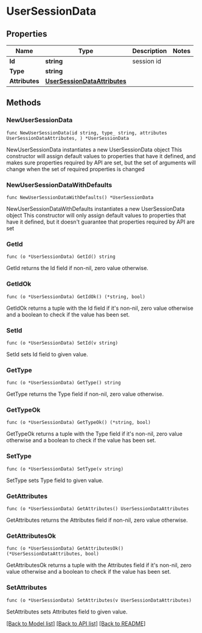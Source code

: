 # UserSessionData

## Properties

Name | Type | Description | Notes
------------ | ------------- | ------------- | -------------
**Id** | **string** | session id | 
**Type** | **string** |  | 
**Attributes** | [**UserSessionDataAttributes**](UserSessionDataAttributes.md) |  | 

## Methods

### NewUserSessionData

`func NewUserSessionData(id string, type_ string, attributes UserSessionDataAttributes, ) *UserSessionData`

NewUserSessionData instantiates a new UserSessionData object
This constructor will assign default values to properties that have it defined,
and makes sure properties required by API are set, but the set of arguments
will change when the set of required properties is changed

### NewUserSessionDataWithDefaults

`func NewUserSessionDataWithDefaults() *UserSessionData`

NewUserSessionDataWithDefaults instantiates a new UserSessionData object
This constructor will only assign default values to properties that have it defined,
but it doesn't guarantee that properties required by API are set

### GetId

`func (o *UserSessionData) GetId() string`

GetId returns the Id field if non-nil, zero value otherwise.

### GetIdOk

`func (o *UserSessionData) GetIdOk() (*string, bool)`

GetIdOk returns a tuple with the Id field if it's non-nil, zero value otherwise
and a boolean to check if the value has been set.

### SetId

`func (o *UserSessionData) SetId(v string)`

SetId sets Id field to given value.


### GetType

`func (o *UserSessionData) GetType() string`

GetType returns the Type field if non-nil, zero value otherwise.

### GetTypeOk

`func (o *UserSessionData) GetTypeOk() (*string, bool)`

GetTypeOk returns a tuple with the Type field if it's non-nil, zero value otherwise
and a boolean to check if the value has been set.

### SetType

`func (o *UserSessionData) SetType(v string)`

SetType sets Type field to given value.


### GetAttributes

`func (o *UserSessionData) GetAttributes() UserSessionDataAttributes`

GetAttributes returns the Attributes field if non-nil, zero value otherwise.

### GetAttributesOk

`func (o *UserSessionData) GetAttributesOk() (*UserSessionDataAttributes, bool)`

GetAttributesOk returns a tuple with the Attributes field if it's non-nil, zero value otherwise
and a boolean to check if the value has been set.

### SetAttributes

`func (o *UserSessionData) SetAttributes(v UserSessionDataAttributes)`

SetAttributes sets Attributes field to given value.



[[Back to Model list]](../README.md#documentation-for-models) [[Back to API list]](../README.md#documentation-for-api-endpoints) [[Back to README]](../README.md)


